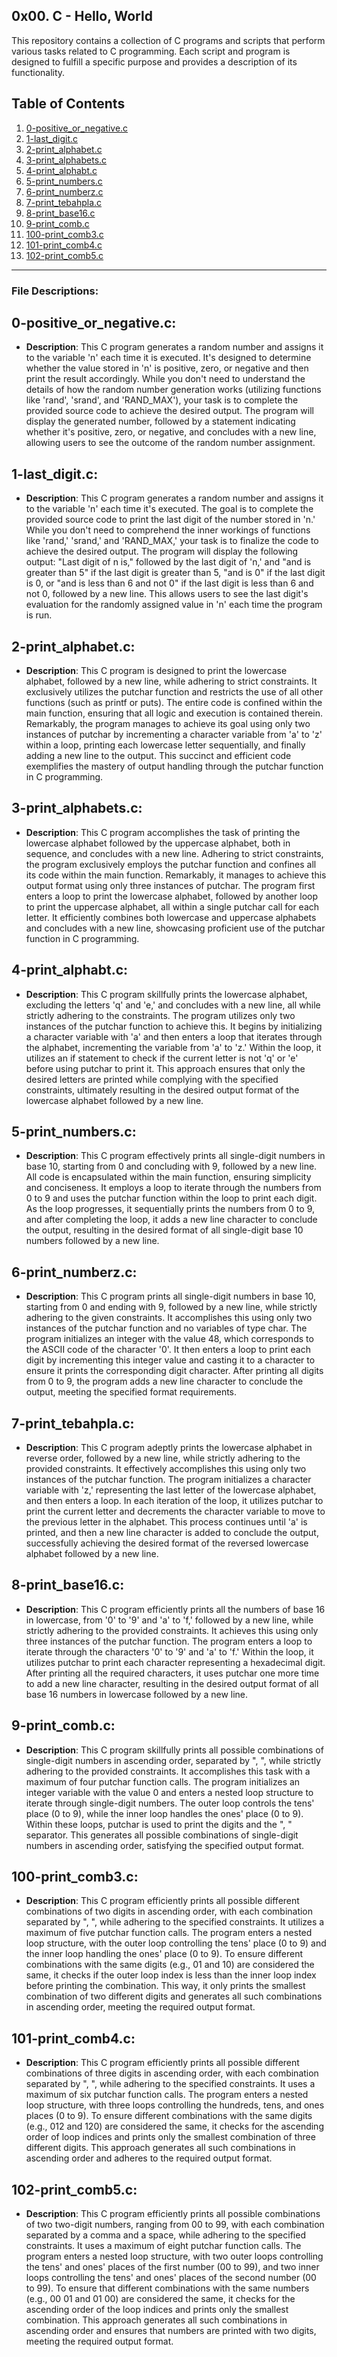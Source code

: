 ## 0x00. C - Hello, World

This repository contains a collection of C programs and scripts that perform various tasks related to C programming. Each script and program is designed to fulfill a specific purpose and provides a description of its functionality.

## Table of Contents

1. [0-positive_or_negative.c](#0-positive_or_negative.c)
2. [1-last_digit.c](#1-last_digit.c)
3. [2-print_alphabet.c](#2-print_alphabet.c)
4. [3-print_alphabets.c](#3-print_alphabets.c)
5. [4-print_alphabt.c](#4-print_alphabt.c)
6. [5-print_numbers.c](#5-print_numbers.c)
7. [6-print_numberz.c](#6-print_numberz.c)
8. [7-print_tebahpla.c](#7-print_tebahpla.c)
9. [8-print_base16.c](#8-print_base16.c)
9. [9-print_comb.c](#9-print_comb.c)
9. [100-print_comb3.c](#100-print_comb3.c)
9. [101-print_comb4.c](#101-print_comb4.c)
9. [102-print_comb5.c](#102-print_comb5.c)
---
### File Descriptions:

## **0-positive_or_negative.c**:
   - **Description**: This C program generates a random number and assigns it to the variable 'n' each time it is executed. It's designed to determine whether the value stored in 'n' is positive, zero, or negative and then print the result accordingly. While you don't need to understand the details of how the random number generation works (utilizing functions like 'rand', 'srand', and 'RAND_MAX'), your task is to complete the provided source code to achieve the desired output. The program will display the generated number, followed by a statement indicating whether it's positive, zero, or negative, and concludes with a new line, allowing users to see the outcome of the random number assignment.
   

## **1-last_digit.c**:
   - **Description**: This C program generates a random number and assigns it to the variable 'n' each time it's executed. The goal is to complete the provided source code to print the last digit of the number stored in 'n.' While you don't need to comprehend the inner workings of functions like 'rand,' 'srand,' and 'RAND_MAX,' your task is to finalize the code to achieve the desired output. The program will display the following output: "Last digit of n is," followed by the last digit of 'n,' and "and is greater than 5" if the last digit is greater than 5, "and is 0" if the last digit is 0, or "and is less than 6 and not 0" if the last digit is less than 6 and not 0, followed by a new line. This allows users to see the last digit's evaluation for the randomly assigned value in 'n' each time the program is run.
   

## **2-print_alphabet.c**:
   - **Description**: This C program is designed to print the lowercase alphabet, followed by a new line, while adhering to strict constraints. It exclusively utilizes the putchar function and restricts the use of all other functions (such as printf or puts). The entire code is confined within the main function, ensuring that all logic and execution is contained therein. Remarkably, the program manages to achieve its goal using only two instances of putchar by incrementing a character variable from 'a' to 'z' within a loop, printing each lowercase letter sequentially, and finally adding a new line to the output. This succinct and efficient code exemplifies the mastery of output handling through the putchar function in C programming.
   

## **3-print_alphabets.c**:
   - **Description**: This C program accomplishes the task of printing the lowercase alphabet followed by the uppercase alphabet, both in sequence, and concludes with a new line. Adhering to strict constraints, the program exclusively employs the putchar function and confines all its code within the main function. Remarkably, it manages to achieve this output format using only three instances of putchar. The program first enters a loop to print the lowercase alphabet, followed by another loop to print the uppercase alphabet, all within a single putchar call for each letter. It efficiently combines both lowercase and uppercase alphabets and concludes with a new line, showcasing proficient use of the putchar function in C programming.
   

## **4-print_alphabt.c**:
   - **Description**: This C program skillfully prints the lowercase alphabet, excluding the letters 'q' and 'e,' and concludes with a new line, all while strictly adhering to the constraints. The program utilizes only two instances of the putchar function to achieve this. It begins by initializing a character variable with 'a' and then enters a loop that iterates through the alphabet, incrementing the variable from 'a' to 'z.' Within the loop, it utilizes an if statement to check if the current letter is not 'q' or 'e' before using putchar to print it. This approach ensures that only the desired letters are printed while complying with the specified constraints, ultimately resulting in the desired output format of the lowercase alphabet followed by a new line.
   

## **5-print_numbers.c**:
   - **Description**: This C program effectively prints all single-digit numbers in base 10, starting from 0 and concluding with 9, followed by a new line. All code is encapsulated within the main function, ensuring simplicity and conciseness. It employs a loop to iterate through the numbers from 0 to 9 and uses the putchar function within the loop to print each digit. As the loop progresses, it sequentially prints the numbers from 0 to 9, and after completing the loop, it adds a new line character to conclude the output, resulting in the desired format of all single-digit base 10 numbers followed by a new line.
   

## **6-print_numberz.c**:
   - **Description**: This C program prints all single-digit numbers in base 10, starting from 0 and ending with 9, followed by a new line, while strictly adhering to the given constraints. It accomplishes this using only two instances of the putchar function and no variables of type char. The program initializes an integer with the value 48, which corresponds to the ASCII code of the character '0'. It then enters a loop to print each digit by incrementing this integer value and casting it to a character to ensure it prints the corresponding digit character. After printing all digits from 0 to 9, the program adds a new line character to conclude the output, meeting the specified format requirements.


## **7-print_tebahpla.c**:
   - **Description**: This C program adeptly prints the lowercase alphabet in reverse order, followed by a new line, while strictly adhering to the provided constraints. It effectively accomplishes this using only two instances of the putchar function. The program initializes a character variable with 'z,' representing the last letter of the lowercase alphabet, and then enters a loop. In each iteration of the loop, it utilizes putchar to print the current letter and decrements the character variable to move to the previous letter in the alphabet. This process continues until 'a' is printed, and then a new line character is added to conclude the output, successfully achieving the desired format of the reversed lowercase alphabet followed by a new line.
   

## **8-print_base16.c**:
   - **Description**: This C program efficiently prints all the numbers of base 16 in lowercase, from '0' to '9' and 'a' to 'f,' followed by a new line, while strictly adhering to the provided constraints. It achieves this using only three instances of the putchar function. The program enters a loop to iterate through the characters '0' to '9' and 'a' to 'f.' Within the loop, it utilizes putchar to print each character representing a hexadecimal digit. After printing all the required characters, it uses putchar one more time to add a new line character, resulting in the desired output format of all base 16 numbers in lowercase followed by a new line.
   

## **9-print_comb.c**:
   - **Description**: This C program skillfully prints all possible combinations of single-digit numbers in ascending order, separated by ", ", while strictly adhering to the provided constraints. It accomplishes this task with a maximum of four putchar function calls. The program initializes an integer variable with the value 0 and enters a nested loop structure to iterate through single-digit numbers. The outer loop controls the tens' place (0 to 9), while the inner loop handles the ones' place (0 to 9). Within these loops, putchar is used to print the digits and the ", " separator. This generates all possible combinations of single-digit numbers in ascending order, satisfying the specified output format.
   

## **100-print_comb3.c**:
   - **Description**: This C program efficiently prints all possible different combinations of two digits in ascending order, with each combination separated by ", ", while adhering to the specified constraints. It utilizes a maximum of five putchar function calls. The program enters a nested loop structure, with the outer loop controlling the tens' place (0 to 9) and the inner loop handling the ones' place (0 to 9). To ensure different combinations with the same digits (e.g., 01 and 10) are considered the same, it checks if the outer loop index is less than the inner loop index before printing the combination. This way, it only prints the smallest combination of two different digits and generates all such combinations in ascending order, meeting the required output format.
   

## **101-print_comb4.c**:
   - **Description**: This C program efficiently prints all possible different combinations of three digits in ascending order, with each combination separated by ", ", while adhering to the specified constraints. It uses a maximum of six putchar function calls. The program enters a nested loop structure, with three loops controlling the hundreds, tens, and ones places (0 to 9). To ensure different combinations with the same digits (e.g., 012 and 120) are considered the same, it checks for the ascending order of loop indices and prints only the smallest combination of three different digits. This approach generates all such combinations in ascending order and adheres to the required output format.
   

## **102-print_comb5.c**:
   - **Description**: This C program efficiently prints all possible combinations of two two-digit numbers, ranging from 00 to 99, with each combination separated by a comma and a space, while adhering to the specified constraints. It uses a maximum of eight putchar function calls. The program enters a nested loop structure, with two outer loops controlling the tens' and ones' places of the first number (00 to 99), and two inner loops controlling the tens' and ones' places of the second number (00 to 99). To ensure that different combinations with the same numbers (e.g., 00 01 and 01 00) are considered the same, it checks for the ascending order of the loop indices and prints only the smallest combination. This approach generates all such combinations in ascending order and ensures that numbers are printed with two digits, meeting the required output format.
   
